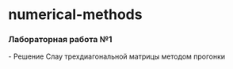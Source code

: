 # numerical-methods
<h3>Лабораторная работа №1</h3> - Решение Слау трехдиагональной матрицы методом прогонки
